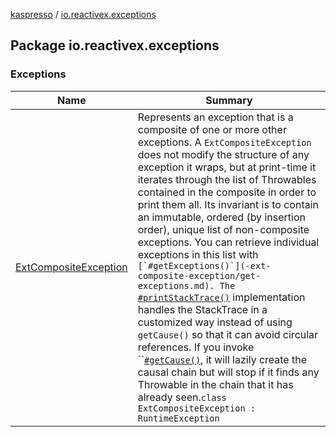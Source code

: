 [kaspresso](../index.md) / [io.reactivex.exceptions](./index.md)

## Package io.reactivex.exceptions

### Exceptions

| Name | Summary |
|---|---|
| [ExtCompositeException](-ext-composite-exception/index.md) | Represents an exception that is a composite of one or more other exceptions. A `ExtCompositeException` does not modify the structure of any exception it wraps, but at print-time it iterates through the list of Throwables contained in the composite in order to print them all. Its invariant is to contain an immutable, ordered (by insertion order), unique list of non-composite exceptions. You can retrieve individual exceptions in this list with ``[`#getExceptions()`](-ext-composite-exception/get-exceptions.md). The ``[`#printStackTrace()`](-ext-composite-exception/print-stack-trace.md) implementation handles the StackTrace in a customized way instead of using `getCause()` so that it can avoid circular references. If you invoke ``[`#getCause()`](-ext-composite-exception/cause.md), it will lazily create the causal chain but will stop if it finds any Throwable in the chain that it has already seen.`class ExtCompositeException : RuntimeException` |
